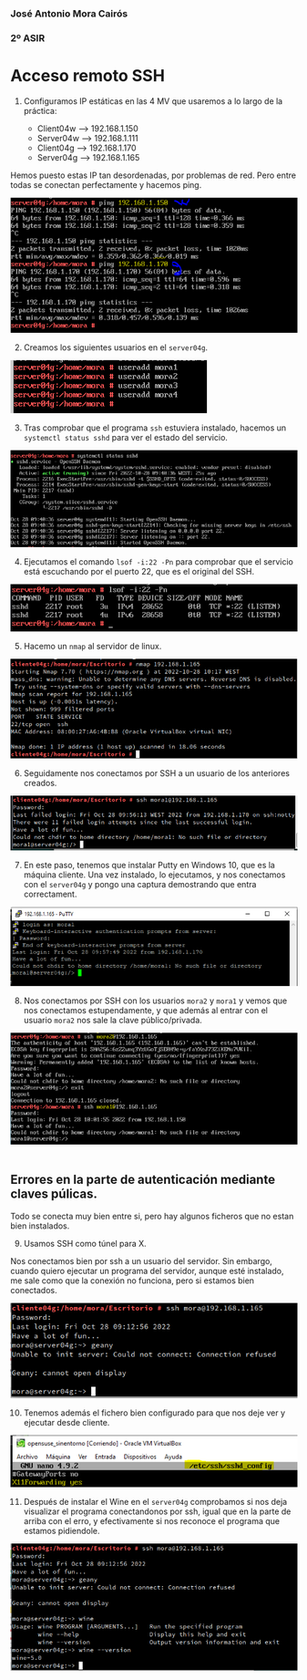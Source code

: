 ### José Antonio Mora Cairós
### 2º ASIR

# Acceso remoto SSH

1. Configuramos IP estáticas en las 4 MV que usaremos a lo largo de la práctica: 

    + Client04w --> 192.168.1.150
    + Server04w --> 192.168.1.111 
    + Client04g --> 192.168.1.170
    + Server04g --> 192.168.1.165

Hemos puesto estas IP tan desordenadas, por problemas de red. Pero entre todas se conectan perfectamente y hacemos ping. 

<img src="./img/1.1.1.PNG">

2. Creamos los siguientes usuarios en el `server04g`.

<img src="./img/1.1.2.PNG">

3. Tras comprobar que el programa `ssh` estuviera instalado, hacemos un `systemctl status sshd` para ver el estado del servicio.

<img src="./img/2.1.PNG">

4. Ejecutamos el comando `lsof -i:22 -Pn` para comprobar que el servicio está escuchando por el puerto 22, que es el original del SSH.

<img src="./img/2.1.1.PNG">

5. Hacemo un `nmap` al servidor de linux.

<img src="./img/2.2.1.PNG">

6. Seguidamente nos conectamos por SSH a un usuario de los anteriores creados. 

<img src="./img/2.2.2.PNG">

7. En este paso, tenemos que instalar Putty en Windows 10, que es la máquina cliente. Una vez instalado, lo ejecutamos, y nos conectamos con el `server04g` y pongo una captura demostrando que entra correctament. 

<img src="./img/2.3.PNG">

8. Nos conectamos por SSH con los usuarios `mora2` y `mora1` y vemos que nos conectamos estupendamente, y que además al entrar con el usuario `mora2` nos sale la clave público/privada. 

<img src="./img/3.2.PNG">

<br>
<br>

## Errores en la parte de autenticación mediante claves púlicas. 

Todo se conecta muy bien entre si, pero hay algunos ficheros que no estan bien instalados. 

9. Usamos SSH como túnel para X.

Nos conectamos bien por ssh a un usuario del servidor. Sin embargo, cuando quiero ejecutar un programa del servidor, aunque esté instalado, me sale como que la conexión no funciona, pero si estamos bien conectados.

<img src="./img/6.error.PNG">

10. Tenemos además el fichero bien configurado para que nos deje ver y ejecutar desde cliente.

<img src="./img/6.error1.PNG">

11. Después de instalar el Wine en el `server04g` comprobamos si nos deja visualizar el programa conectandonos por ssh, igual que en la parte de arriba con el erro, y efectivamente si nos reconoce el programa que estamos pidiendole. 

<img src="./img/7.PNG">